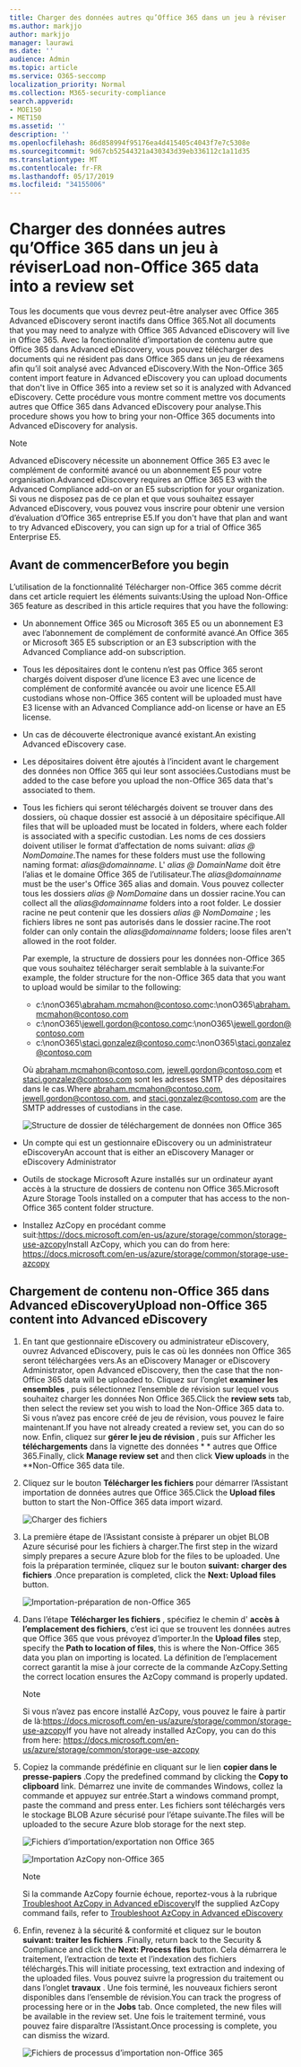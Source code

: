 ```yaml
---
title: Charger des données autres qu’Office 365 dans un jeu à réviser
ms.author: markjjo
author: markjjo
manager: laurawi
ms.date: ''
audience: Admin
ms.topic: article
ms.service: O365-seccomp
localization_priority: Normal
ms.collection: M365-security-compliance
search.appverid:
- MOE150
- MET150
ms.assetid: ''
description: ''
ms.openlocfilehash: 86d858994f95176ea4d415405c4043f7e7c5308e
ms.sourcegitcommit: 9d67cb52544321a430343d39eb336112c1a11d35
ms.translationtype: MT
ms.contentlocale: fr-FR
ms.lasthandoff: 05/17/2019
ms.locfileid: "34155006"
---
```

# <a name="load-non-office-365-data-into-a-review-set"></a><span data-ttu-id="5182f-102">Charger des données autres qu’Office 365 dans un jeu à réviser</span><span class="sxs-lookup"><span data-stu-id="5182f-102">Load non-Office 365 data into a review set</span></span>

<span data-ttu-id="5182f-103">Tous les documents que vous devrez peut-être analyser avec Office 365 Advanced eDiscovery seront inactifs dans Office 365.</span><span class="sxs-lookup"><span data-stu-id="5182f-103">Not all documents that you may need to analyze with Office 365 Advanced eDiscovery will live in Office 365.</span></span> <span data-ttu-id="5182f-104">Avec la fonctionnalité d’importation de contenu autre que Office 365 dans Advanced eDiscovery, vous pouvez télécharger des documents qui ne résident pas dans Office 365 dans un jeu de réexamens afin qu’il soit analysé avec Advanced eDiscovery.</span><span class="sxs-lookup"><span data-stu-id="5182f-104">With the Non-Office 365 content import feature in Advanced eDiscovery you can upload documents that don't live in Office 365 into a review set so it is analyzed with Advanced eDiscovery.</span></span> <span data-ttu-id="5182f-105">Cette procédure vous montre comment mettre vos documents autres que Office 365 dans Advanced eDiscovery pour analyse.</span><span class="sxs-lookup"><span data-stu-id="5182f-105">This procedure shows you how to bring your non-Office 365 documents into Advanced eDiscovery for analysis.</span></span>

>[!Note]
><span data-ttu-id="5182f-106">Advanced eDiscovery nécessite un abonnement Office 365 E3 avec le complément de conformité avancé ou un abonnement E5 pour votre organisation.</span><span class="sxs-lookup"><span data-stu-id="5182f-106">Advanced eDiscovery requires an Office 365 E3 with the Advanced Compliance add-on or an E5 subscription for your organization.</span></span> <span data-ttu-id="5182f-107">Si vous ne disposez pas de ce plan et que vous souhaitez essayer Advanced eDiscovery, vous pouvez vous inscrire pour obtenir une version d’évaluation d’Office 365 entreprise E5.</span><span class="sxs-lookup"><span data-stu-id="5182f-107">If you don't have that plan and want to try Advanced eDiscovery, you can sign up for a trial of Office 365 Enterprise E5.</span></span>

## <a name="before-you-begin"></a><span data-ttu-id="5182f-108">Avant de commencer</span><span class="sxs-lookup"><span data-stu-id="5182f-108">Before you begin</span></span>

<span data-ttu-id="5182f-109">L’utilisation de la fonctionnalité Télécharger non-Office 365 comme décrit dans cet article requiert les éléments suivants:</span><span class="sxs-lookup"><span data-stu-id="5182f-109">Using the upload Non-Office 365 feature as described in this article requires that you have the following:</span></span>

- <span data-ttu-id="5182f-110">Un abonnement Office 365 ou Microsoft 365 E5 ou un abonnement E3 avec l’abonnement de complément de conformité avancé.</span><span class="sxs-lookup"><span data-stu-id="5182f-110">An Office 365 or Microsoft 365 E5 subscription or an E3 subscription with the Advanced Compliance add-on subscription.</span></span>

- <span data-ttu-id="5182f-111">Tous les dépositaires dont le contenu n’est pas Office 365 seront chargés doivent disposer d’une licence E3 avec une licence de complément de conformité avancée ou avoir une licence E5.</span><span class="sxs-lookup"><span data-stu-id="5182f-111">All custodians whose non-Office 365 content will be uploaded must have E3 license with an Advanced Compliance add-on license or have an E5 license.</span></span>

- <span data-ttu-id="5182f-112">Un cas de découverte électronique avancé existant.</span><span class="sxs-lookup"><span data-stu-id="5182f-112">An existing Advanced eDiscovery case.</span></span>

- <span data-ttu-id="5182f-113">Les dépositaires doivent être ajoutés à l’incident avant le chargement des données non Office 365 qui leur sont associées.</span><span class="sxs-lookup"><span data-stu-id="5182f-113">Custodians must be added to the case before you upload the non-Office 365 data that's associated to them.</span></span>

- <span data-ttu-id="5182f-114">Tous les fichiers qui seront téléchargés doivent se trouver dans des dossiers, où chaque dossier est associé à un dépositaire spécifique.</span><span class="sxs-lookup"><span data-stu-id="5182f-114">All files that will be uploaded must be located in folders, where each folder is associated with a specific custodian.</span></span> <span data-ttu-id="5182f-115">Les noms de ces dossiers doivent utiliser le format d’affectation de noms suivant: *alias @ NomDomaine*.</span><span class="sxs-lookup"><span data-stu-id="5182f-115">The names for these folders must use the following naming format: *alias@domainname*.</span></span> <span data-ttu-id="5182f-116">L' *alias @ DomainName* doit être l’alias et le domaine Office 365 de l’utilisateur.</span><span class="sxs-lookup"><span data-stu-id="5182f-116">The *alias@domainname* must be the user's Office 365 alias and domain.</span></span> <span data-ttu-id="5182f-117">Vous pouvez collecter tous les dossiers *alias @ NomDomaine* dans un dossier racine.</span><span class="sxs-lookup"><span data-stu-id="5182f-117">You can collect all the *alias@domainname* folders into a root folder.</span></span> <span data-ttu-id="5182f-118">Le dossier racine ne peut contenir que les dossiers *alias @ NomDomaine* ; les fichiers libres ne sont pas autorisés dans le dossier racine.</span><span class="sxs-lookup"><span data-stu-id="5182f-118">The root folder can only contain the *alias@domainname* folders; loose files aren't allowed in the root folder.</span></span>

   <span data-ttu-id="5182f-119">Par exemple, la structure de dossiers pour les données non-Office 365 que vous souhaitez télécharger serait semblable à la suivante:</span><span class="sxs-lookup"><span data-stu-id="5182f-119">For example, the folder structure for the non-Office 365 data that you want to upload would be similar to the following:</span></span>

   - <span data-ttu-id="5182f-120">c:\nonO365\abraham.mcmahon@contoso.com</span><span class="sxs-lookup"><span data-stu-id="5182f-120">c:\nonO365\abraham.mcmahon@contoso.com</span></span>
   - <span data-ttu-id="5182f-121">c:\nonO365\jewell.gordon@contoso.com</span><span class="sxs-lookup"><span data-stu-id="5182f-121">c:\nonO365\jewell.gordon@contoso.com</span></span>
   - <span data-ttu-id="5182f-122">c:\nonO365\staci.gonzalez@contoso.com</span><span class="sxs-lookup"><span data-stu-id="5182f-122">c:\nonO365\staci.gonzalez@contoso.com</span></span>

   <span data-ttu-id="5182f-123">Où abraham.mcmahon@contoso.com, jewell.gordon@contoso.com et staci.gonzalez@contoso.com sont les adresses SMTP des dépositaires dans le cas.</span><span class="sxs-lookup"><span data-stu-id="5182f-123">Where abraham.mcmahon@contoso.com, jewell.gordon@contoso.com, and staci.gonzalez@contoso.com are the SMTP addresses of custodians in the case.</span></span>

   ![Structure de dossier de téléchargement de données non Office 365](../media/3f2dde84-294e-48ea-b44b-7437bd25284c.png)

- <span data-ttu-id="5182f-125">Un compte qui est un gestionnaire eDiscovery ou un administrateur eDiscovery</span><span class="sxs-lookup"><span data-stu-id="5182f-125">An account that is either an eDiscovery Manager or eDiscovery Administrator</span></span>

- <span data-ttu-id="5182f-126">Outils de stockage Microsoft Azure installés sur un ordinateur ayant accès à la structure de dossiers de contenu non Office 365.</span><span class="sxs-lookup"><span data-stu-id="5182f-126">Microsoft Azure Storage Tools installed on a computer that has access to the non-Office 365 content folder structure.</span></span>

- <span data-ttu-id="5182f-127">Installez AzCopy en procédant comme suit:https://docs.microsoft.com/en-us/azure/storage/common/storage-use-azcopy</span><span class="sxs-lookup"><span data-stu-id="5182f-127">Install AzCopy, which you can do from here: https://docs.microsoft.com/en-us/azure/storage/common/storage-use-azcopy</span></span>

## <a name="upload-non-office-365-content-into-advanced-ediscovery"></a><span data-ttu-id="5182f-128">Chargement de contenu non-Office 365 dans Advanced eDiscovery</span><span class="sxs-lookup"><span data-stu-id="5182f-128">Upload non-Office 365 content into Advanced eDiscovery</span></span>

1. <span data-ttu-id="5182f-129">En tant que gestionnaire eDiscovery ou administrateur eDiscovery, ouvrez Advanced eDiscovery, puis le cas où les données non Office 365 seront téléchargées vers.</span><span class="sxs-lookup"><span data-stu-id="5182f-129">As an eDiscovery Manager or eDiscovery Administrator, open Advanced eDiscovery, then the case that the non-Office 365 data will be uploaded to.</span></span>  <span data-ttu-id="5182f-130">Cliquez sur l’onglet **examiner les ensembles** , puis sélectionnez l’ensemble de révision sur lequel vous souhaitez charger les données Non Office 365.</span><span class="sxs-lookup"><span data-stu-id="5182f-130">Click the **review sets** tab, then select the review set you wish to load the Non-Office 365 data to.</span></span>  <span data-ttu-id="5182f-131">Si vous n’avez pas encore créé de jeu de révision, vous pouvez le faire maintenant.</span><span class="sxs-lookup"><span data-stu-id="5182f-131">If you have not already created a review set, you can do so now.</span></span>  <span data-ttu-id="5182f-132">Enfin, cliquez sur **gérer le jeu de révision** , puis sur Afficher les **téléchargements** dans la vignette des données \* \* autres que Office 365.</span><span class="sxs-lookup"><span data-stu-id="5182f-132">Finally, click **Manage review set** and then click **View uploads** in the \*\*Non-Office 365 data tile.</span></span>

2. <span data-ttu-id="5182f-133">Cliquez sur le bouton **Télécharger les fichiers** pour démarrer l’Assistant importation de données autres que Office 365.</span><span class="sxs-lookup"><span data-stu-id="5182f-133">Click the **Upload files** button to start the Non-Office 365 data import wizard.</span></span>

   ![Charger des fichiers](../media/574f4059-4146-4058-9df3-ec97cf28d7c7.png)

3. <span data-ttu-id="5182f-135">La première étape de l’Assistant consiste à préparer un objet BLOB Azure sécurisé pour les fichiers à charger.</span><span class="sxs-lookup"><span data-stu-id="5182f-135">The first step in the wizard simply prepares a secure Azure blob for the files to be uploaded.</span></span>  <span data-ttu-id="5182f-136">Une fois la préparation terminée, cliquez sur le bouton **suivant: charger des fichiers** .</span><span class="sxs-lookup"><span data-stu-id="5182f-136">Once preparation is completed, click the **Next: Upload files** button.</span></span>

   ![Importation-préparation de non-Office 365](../media/0670a347-a578-454a-9b3d-e70ef47aec57.png)
 
4. <span data-ttu-id="5182f-138">Dans l’étape **Télécharger les fichiers** , spécifiez le chemin d' **accès à l’emplacement des fichiers**, c’est ici que se trouvent les données autres que Office 365 que vous prévoyez d’importer.</span><span class="sxs-lookup"><span data-stu-id="5182f-138">In the **Upload files** step, specify the **Path to location of files**, this is where the Non-Office 365 data you plan on importing is located.</span></span>  <span data-ttu-id="5182f-139">La définition de l’emplacement correct garantit la mise à jour correcte de la commande AzCopy.</span><span class="sxs-lookup"><span data-stu-id="5182f-139">Setting the correct location ensures the AzCopy command is properly updated.</span></span>

   > [!NOTE]
   > <span data-ttu-id="5182f-140">Si vous n’avez pas encore installé AzCopy, vous pouvez le faire à partir de là:https://docs.microsoft.com/en-us/azure/storage/common/storage-use-azcopy</span><span class="sxs-lookup"><span data-stu-id="5182f-140">If you have not already installed AzCopy, you can do this from here: https://docs.microsoft.com/en-us/azure/storage/common/storage-use-azcopy</span></span>

5. <span data-ttu-id="5182f-141">Copiez la commande prédéfinie en cliquant sur le lien **copier dans le presse-papiers** .</span><span class="sxs-lookup"><span data-stu-id="5182f-141">Copy the predefined command by clicking the **Copy to clipboard** link.</span></span> <span data-ttu-id="5182f-142">Démarrez une invite de commandes Windows, collez la commande et appuyez sur entrée.</span><span class="sxs-lookup"><span data-stu-id="5182f-142">Start a windows command prompt, paste the command and press enter.</span></span>  <span data-ttu-id="5182f-143">Les fichiers sont téléchargés vers le stockage BLOB Azure sécurisé pour l’étape suivante.</span><span class="sxs-lookup"><span data-stu-id="5182f-143">The files will be uploaded to the secure Azure blob storage for the next step.</span></span>

   ![Fichiers d’importation/exportation non Office 365](../media/3ea53b5d-7f9b-4dfc-ba63-90a38c14d41a.png)

   ![Importation AzCopy non-Office 365](../media/504e2dbe-f36f-4f36-9b08-04aea85d8250.png)

   > [!NOTE]
   > <span data-ttu-id="5182f-146">Si la commande AzCopy fournie échoue, reportez-vous à la rubrique [Troubleshoot AzCopy in Advanced eDiscovery](troubleshooting-azcopy.md)</span><span class="sxs-lookup"><span data-stu-id="5182f-146">If the supplied AzCopy command fails, refer to [Troubleshoot AzCopy in Advanced eDiscovery](troubleshooting-azcopy.md)</span></span>

6. <span data-ttu-id="5182f-147">Enfin, revenez à la sécurité & conformité et cliquez sur le bouton **suivant: traiter les fichiers** .</span><span class="sxs-lookup"><span data-stu-id="5182f-147">Finally, return back to the Security & Compliance and click the **Next: Process files** button.</span></span>  <span data-ttu-id="5182f-148">Cela démarrera le traitement, l’extraction de texte et l’indexation des fichiers téléchargés.</span><span class="sxs-lookup"><span data-stu-id="5182f-148">This will initiate processing, text extraction and indexing of the uploaded files.</span></span>  <span data-ttu-id="5182f-149">Vous pouvez suivre la progression du traitement ou dans l’onglet **travaux** .  Une fois terminé, les nouveaux fichiers seront disponibles dans l’ensemble de révision.</span><span class="sxs-lookup"><span data-stu-id="5182f-149">You can track the progress of processing here or in the **Jobs** tab.  Once completed, the new files will be available in the review set.</span></span>  <span data-ttu-id="5182f-150">Une fois le traitement terminé, vous pouvez faire disparaître l’Assistant.</span><span class="sxs-lookup"><span data-stu-id="5182f-150">Once processing is complete, you can dismiss the wizard.</span></span>

   ![Fichiers de processus d’importation non-Office 365](../media/218b1545-416a-4a9f-9b25-3b70e8508f67.png)

